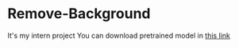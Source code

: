 # Remove-Background
  It's my intern project <space><space>
  You can download pretrained model in [this link](https://drive.google.com/drive/u/0/folders/1gz9CAXGs5rUCECOlo6XU0spvDVn9sKN8) <space><space>
